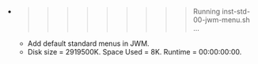* >>>>>>>>> Running inst-std-00-jwm-menu.sh ...
  * Add default standard menus in JWM.
  * Disk size = 2919500K. Space Used = 8K. Runtime = 00:00:00:00.
